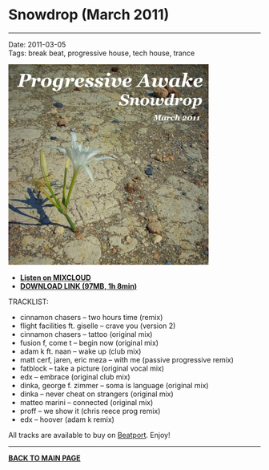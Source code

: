 # Snowdrop (March 2011)

----

Date: 2011-03-05  
Tags: break beat, progressive house, tech house, trance  

[![Shivioua - Snowdrop (March 2011)](./images/snowdrop-march-2011.jpg)](https://www.mixcloud.com/progressiveawake2010/snowdrop-march-2011/)

* [**Listen on MIXCLOUD**](https://www.mixcloud.com/progressiveawake2010/snowdrop-march-2011/)
* [**DOWNLOAD LINK (97MB, 1h 8min)**](https://1drv.ms/u/s!Alo3H0XlzdZxgX9H-R2X1IPZIWsx?e=6qZHHT)

TRACKLIST:

* cinnamon chasers – two hours time (remix)
* flight facilities ft. giselle – crave you (version 2)
* cinnamon chasers – tattoo (original mix)
* fusion f, come t – begin now (original mix)
* adam k ft. naan – wake up (club mix)
* matt cerf, jaren, eric meza – with me (passive progressive remix)
* fatblock – take a picture (original vocal mix)
* edx – embrace (original club mix)
* dinka, george f. zimmer – soma is language (original mix)
* dinka – never cheat on strangers (original mix)
* matteo marini – connected (original mix)
* proff – we show it (chris reece prog remix)
* edx – hoover (adam k remix)

All tracks are available to buy on <a href="http://beatport.com" target="_blank">Beatport</a>.
Enjoy!

----

[**BACK TO MAIN PAGE**](./README.md)